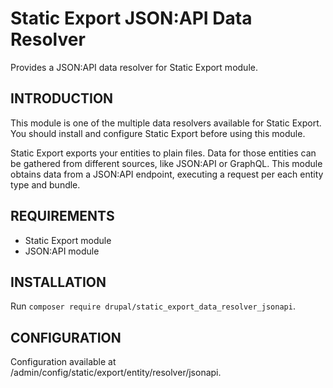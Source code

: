 # Static Export JSON:API Data Resolver

Provides a JSON:API data resolver for Static Export module.

## INTRODUCTION ##
This module is one of the multiple data resolvers available for Static Export.
You should install and configure Static Export before using this module.

Static Export exports your entities to plain files. Data for those entities can
be gathered from different sources, like JSON:API or GraphQL. This module
obtains data from a JSON:API endpoint, executing a request per each entity
type and bundle.

## REQUIREMENTS ##
* Static Export module
* JSON:API module

## INSTALLATION ##
Run `composer require drupal/static_export_data_resolver_jsonapi`.

## CONFIGURATION ##
Configuration available at /admin/config/static/export/entity/resolver/jsonapi.
